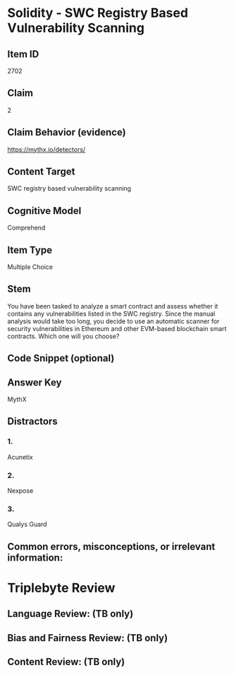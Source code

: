 # Solidity - SWC Registry Based Vulnerability Scanning

## Item ID
2702

## Claim
2

## Claim Behavior (evidence)
https://mythx.io/detectors/

## Content Target
SWC registry based vulnerability scanning

## Cognitive Model
Comprehend

## Item Type
Multiple Choice 

## Stem
You have been tasked to analyze a smart contract and assess whether it contains any vulnerabilities listed in the SWC registry. Since the manual analysis would take too long, you decide to use an automatic scanner for security vulnerabilities in Ethereum and other EVM-based blockchain smart contracts. Which one will you choose?

## Code Snippet (optional)

## Answer Key
MythX

## Distractors
### 1.
Acunetix

### 2.
Nexpose

### 3.
Qualys Guard

## Common errors, misconceptions, or irrelevant information:

# Triplebyte Review

## Language Review: (TB only)

## Bias and Fairness Review: (TB only)

## Content Review: (TB only)
